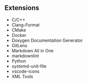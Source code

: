 ## Extensions

- C/C++
- Clang-Format
- CMake
- Docker
- Doxygen Documentation Generator
- GitLens
- Markdown All in One
- markdownlint
- Python
- systemd-unit-file
- vscode-icons
- XML Tools
